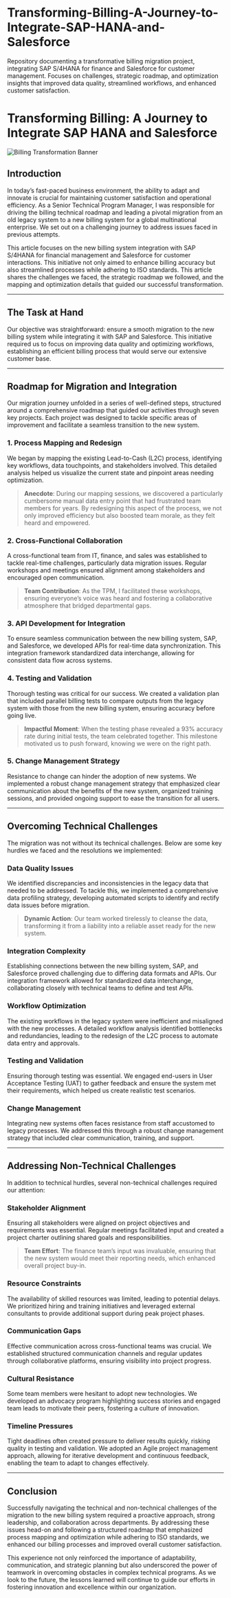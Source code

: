 # Transforming-Billing-A-Journey-to-Integrate-SAP-HANA-and-Salesforce
Repository documenting a transformative billing migration project, integrating SAP S/4HANA for finance and Salesforce for customer management. Focuses on challenges, strategic roadmap, and optimization insights that improved data quality, streamlined workflows, and enhanced customer satisfaction.
# Transforming Billing: A Journey to Integrate SAP HANA and Salesforce

![Billing Transformation Banner](https://your-image-link.com)

## Introduction
In today’s fast-paced business environment, the ability to adapt and innovate is crucial for maintaining customer satisfaction and operational efficiency. As a Senior Technical Program Manager, I was responsible for driving the billing technical roadmap and leading a pivotal migration from an old legacy system to a new billing system for a global multinational enterprise. We set out on a challenging journey to address issues faced in previous attempts.

This article focuses on the new billing system integration with SAP S/4HANA for financial management and Salesforce for customer interactions. This initiative not only aimed to enhance billing accuracy but also streamlined processes while adhering to ISO standards. This article shares the challenges we faced, the strategic roadmap we followed, and the mapping and optimization details that guided our successful transformation.

---

## The Task at Hand
Our objective was straightforward: ensure a smooth migration to the new billing system while integrating it with SAP and Salesforce. This initiative required us to focus on improving data quality and optimizing workflows, establishing an efficient billing process that would serve our extensive customer base.

---

## Roadmap for Migration and Integration

Our migration journey unfolded in a series of well-defined steps, structured around a comprehensive roadmap that guided our activities through seven key projects. Each project was designed to tackle specific areas of improvement and facilitate a seamless transition to the new system.

### 1. Process Mapping and Redesign
We began by mapping the existing Lead-to-Cash (L2C) process, identifying key workflows, data touchpoints, and stakeholders involved. This detailed analysis helped us visualize the current state and pinpoint areas needing optimization.

> **Anecdote**: During our mapping sessions, we discovered a particularly cumbersome manual data entry point that had frustrated team members for years. By redesigning this aspect of the process, we not only improved efficiency but also boosted team morale, as they felt heard and empowered.

### 2. Cross-Functional Collaboration
A cross-functional team from IT, finance, and sales was established to tackle real-time challenges, particularly data migration issues. Regular workshops and meetings ensured alignment among stakeholders and encouraged open communication.

> **Team Contribution**: As the TPM, I facilitated these workshops, ensuring everyone’s voice was heard and fostering a collaborative atmosphere that bridged departmental gaps.

### 3. API Development for Integration
To ensure seamless communication between the new billing system, SAP, and Salesforce, we developed APIs for real-time data synchronization. This integration framework standardized data interchange, allowing for consistent data flow across systems.

### 4. Testing and Validation
Thorough testing was critical for our success. We created a validation plan that included parallel billing tests to compare outputs from the legacy system with those from the new billing system, ensuring accuracy before going live.

> **Impactful Moment**: When the testing phase revealed a 93% accuracy rate during initial tests, the team celebrated together. This milestone motivated us to push forward, knowing we were on the right path.

### 5. Change Management Strategy
Resistance to change can hinder the adoption of new systems. We implemented a robust change management strategy that emphasized clear communication about the benefits of the new system, organized training sessions, and provided ongoing support to ease the transition for all users.

---

## Overcoming Technical Challenges

The migration was not without its technical challenges. Below are some key hurdles we faced and the resolutions we implemented:

### Data Quality Issues
We identified discrepancies and inconsistencies in the legacy data that needed to be addressed. To tackle this, we implemented a comprehensive data profiling strategy, developing automated scripts to identify and rectify data issues before migration.

> **Dynamic Action**: Our team worked tirelessly to cleanse the data, transforming it from a liability into a reliable asset ready for the new system.

### Integration Complexity
Establishing connections between the new billing system, SAP, and Salesforce proved challenging due to differing data formats and APIs. Our integration framework allowed for standardized data interchange, collaborating closely with technical teams to define and test APIs.

### Workflow Optimization
The existing workflows in the legacy system were inefficient and misaligned with the new processes. A detailed workflow analysis identified bottlenecks and redundancies, leading to the redesign of the L2C process to automate data entry and approvals.

### Testing and Validation
Ensuring thorough testing was essential. We engaged end-users in User Acceptance Testing (UAT) to gather feedback and ensure the system met their requirements, which helped us create realistic test scenarios.

### Change Management
Integrating new systems often faces resistance from staff accustomed to legacy processes. We addressed this through a robust change management strategy that included clear communication, training, and support.

---

## Addressing Non-Technical Challenges

In addition to technical hurdles, several non-technical challenges required our attention:

### Stakeholder Alignment
Ensuring all stakeholders were aligned on project objectives and requirements was essential. Regular meetings facilitated input and created a project charter outlining shared goals and responsibilities.

> **Team Effort**: The finance team’s input was invaluable, ensuring that the new system would meet their reporting needs, which enhanced overall project buy-in.

### Resource Constraints
The availability of skilled resources was limited, leading to potential delays. We prioritized hiring and training initiatives and leveraged external consultants to provide additional support during peak project phases.

### Communication Gaps
Effective communication across cross-functional teams was crucial. We established structured communication channels and regular updates through collaborative platforms, ensuring visibility into project progress.

### Cultural Resistance
Some team members were hesitant to adopt new technologies. We developed an advocacy program highlighting success stories and engaged team leads to motivate their peers, fostering a culture of innovation.

### Timeline Pressures
Tight deadlines often created pressure to deliver results quickly, risking quality in testing and validation. We adopted an Agile project management approach, allowing for iterative development and continuous feedback, enabling the team to adapt to changes effectively.

---

## Conclusion
Successfully navigating the technical and non-technical challenges of the migration to the new billing system required a proactive approach, strong leadership, and collaboration across departments. By addressing these issues head-on and following a structured roadmap that emphasized process mapping and optimization while adhering to ISO standards, we enhanced our billing processes and improved overall customer satisfaction.

This experience not only reinforced the importance of adaptability, communication, and strategic planning but also underscored the power of teamwork in overcoming obstacles in complex technical programs. As we look to the future, the lessons learned will continue to guide our efforts in fostering innovation and excellence within our organization.
